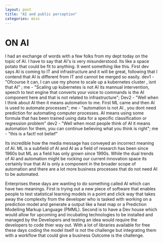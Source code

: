```yaml
---
layout: post
title: "AI and public perception"
categories: misc
---
```


# ON AI

I had an exchange of words with a few folks from my dept today on the topic of AI. I have to say that AI's is very misunderstood. Its like a space potato that could be fit to anything. It went something like this. First dev says AI is coming to IT and infrastructure and it will be great, following that I contend that AI is different from IT and cannot be merged so easily. dev1 - "Ofcourse it can, I can use my phone to scale up a kubernetes cluster , isnt that AI" ; me - "Scaling up kubernetes is not AI its mannual intervention, speech to text engine that converts your voice to commands is the AI component here and that is not related to infrastructure"; Dev2 - "Well when I think about AI then it means automation to me. First ML came and then AI is used to automate processes"; me - "automation is not AI , you dont need prediction for automating computer processes. AI means using some formula that has been trained using data for a specific classification or regression problem" dev2 - "Well when most people think of AI it means automation for them, you can continue believing what you think is right"; me - "this is a fact! not belief"

Its incredible how the media message has conveyed an incorrect meaning of AI. ML is a subfield of AI and AI as a field of research has been since 1960s but ML as a field has only grown since 1990s. While the dual trends of AI and automation might be rocking our current innovation space its certainly true that AI is only a component in the broader scope of automation and there are a lot more business processes that do not need AI to be automated. 

Enterprises these days are wanting to do something called AI which can have two meanings. First is trying out a new piece of software that enables people to test statistical learning models in a point and click way that takes away the complexity from the developer who is tasked with working on a prediction model and generate a output like a heat map or a Prediction Modelling Markup Language (PMML). Second is to have a Dev house which would allow for upcoming and incubating technologies to be installed and managed by the Developers and testing an idea would require the developers to code thier way out. With a lot of libraries available for free these days coding the model itself is not the challenge but integrating them with a workflow that could give a business Outcome is the challenge.
